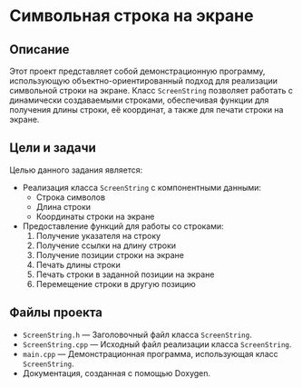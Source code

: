 # Символьная строка на экране

## Описание

Этот проект представляет собой демонстрационную программу, использующую объектно-ориентированный подход для реализации символьной строки на экране. Класс `ScreenString` позволяет работать с динамически создаваемыми строками, обеспечивая функции для получения длины строки, её координат, а также для печати строки на экране.

## Цели и задачи

Целью данного задания является:

- Реализация класса `ScreenString` с компонентными данными:
  - Строка символов
  - Длина строки
  - Координаты строки на экране
- Предоставление функций для работы со строками:
  1. Получение указателя на строку
  2. Получение ссылки на длину строки
  3. Получение позиции строки на экране
  4. Печать длины строки
  5. Печать строки в заданной позиции на экране
  6. Перемещение строки в другую позицию

## Файлы проекта

- `ScreenString.h` — Заголовочный файл класса `ScreenString`.
- `ScreenString.cpp` — Исходный файл реализации класса `ScreenString`.
- `main.cpp` — Демонстрационная программа, использующая класс `ScreenString`.
- Документация, созданная с помощью Doxygen.

